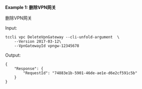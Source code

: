 **Example 1: 删除VPN网关**

删除VPN网关

Input: 

```
tccli vpc DeleteVpnGateway --cli-unfold-argument  \
    --Version 2017-03-12\
    --VpnGatewayId vpngw-12345678
```

Output: 
```
{
    "Response": {
        "RequestId": "74883e1b-5901-46de-ae1e-d6e2cf591c5b"
    }
}
```

